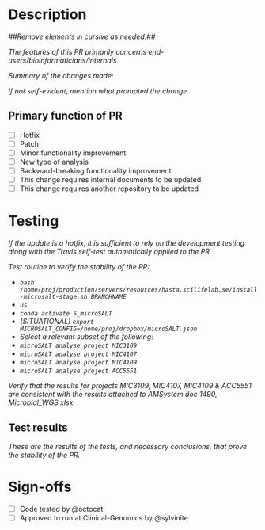 # Description
_##Remove elements in cursive as needed.##_

_The features of this PR primarily concerns end-users/bioinformaticians/internals_

_Summary of the changes made:_

_If not self-evident, mention what prompted the change._

## Primary function of PR
- [ ] Hotfix
- [ ] Patch
- [ ] Minor functionality improvement
- [ ] New type of analysis
- [ ] Backward-breaking functionality improvement
- [ ] This change requires internal documents to be updated
- [ ] This change requires another repository to be updated

# Testing
_If the update is a hotfix, it is sufficient to rely on the development testing along with the Travis self-test automatically applied to the PR._

_Test routine to verify the stability of the PR:_
- _`bash /home/proj/production/servers/resources/hasta.scilifelab.se/install-microsalt-stage.sh BRANCHNAME`_
- _`us`_
- _`conda activate S_microSALT`_
- _(SITUATIONAL) `export MICROSALT_CONFIG=/home/proj/dropbox/microSALT.json`_
- _Select a relevant subset of the following:_
- _`microSALT analyse project MIC3109`_
- _`microSALT analyse project MIC4107`_
- _`microSALT analyse project MIC4109`_
- _`microSALT analyse project ACC5551`_

_Verify that the results for projects MIC3109, MIC4107, MIC4109 & ACC5551 are consistent with the results attached to AMSystem doc 1490, Microbial_WGS.xlsx_

## Test results
_These are the results of the tests, and necessary conclusions, that prove the stability of the PR._

# Sign-offs
- [ ] Code tested by @octocat
- [ ] Approved to run at Clinical-Genomics by @sylvinite
